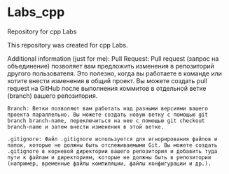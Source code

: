 # Labs_cpp
Repository for cpp Labs

This repository was created for cpp Labs.

Additional information (just for me):
    Pull Request: Pull request (запрос на объединение) позволяет вам предложить изменения в репозиторий другого пользователя. Это полезно, когда вы работаете в команде или хотите внести изменения в общий проект. Вы можете создать pull request на GitHub после выполнения коммитов в отдельной ветке (branch) вашего репозитория.

    Branch: Ветки позволяют вам работать над разными версиями вашего проекта параллельно. Вы можете создать новую ветку с помощью git branch branch-name, переключиться на нее с помощью git checkout branch-name и затем внести изменения в этой ветке.

    .gitignore: Файл .gitignore используется для игнорирования файлов и папок, которые не должны быть отслеживаемыми Git. Вы можете создать .gitignore в корневой директории вашего репозитория и добавить туда пути к файлам и директориям, которые не должны быть в репозитории (например, временные файлы компиляции, файлы конфигурации и др.).
